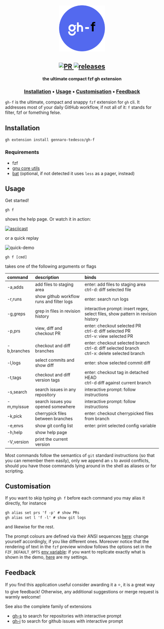 <h1 align="center">
  <br>
  <img width="150" height="150" src="gh-f-logo.png">
  <br>
</h1>

<h2 align="center">
  <a href="#" onclick="return false;">
    <img alt="PR" src="https://img.shields.io/badge/PRs-welcome-brightgreen.svg?style=flat"/>
  </a>
  <a href="https://github.com/gennaro-tedesco/gh-f/releases">
    <img alt="releases" src="https://img.shields.io/github/release/gennaro-tedesco/gh-f"/>
  </a>
</h2>

<h4 align="center">the ultimate compact fzf gh extension</h4>
<h3 align="center">
  <a href="#Installation">Installation</a> •
  <a href="#Usage">Usage</a> •
  <a href="#Customisation">Customisation</a> •
  <a href="#Feedback">Feedback</a>
</h3>

`gh-f` is the ultimate, compact and snappy `fzf` extension for `gh` cli. It addresses most of your daily GitHub workflow, if not all of it: `f` stands for filter, fzf or fomething felse.

## Installation
```
gh extension install gennaro-tedesco/gh-f
```
### Requirements
- fzf
- [gnu core utils](https://www.gnu.org/software/coreutils/)
- [bat](https://github.com/sharkdp/bat) (optional, if not detected it uses `less` as a pager, instead)

## Usage
Get started!
```
gh f
```
shows the help page. Or watch it in action:

[![asciicast](https://asciinema.org/a/EmYMmhOAn0dWAyBYrNqKk5AlR.svg)](https://asciinema.org/a/EmYMmhOAn0dWAyBYrNqKk5AlR)

or a quick replay

![quick-demo](https://user-images.githubusercontent.com/15387611/157561174-d8bcfc81-0d12-4263-aeb9-19ba410ef40a.gif)

```
gh f [cmd]
```
takes one of the following arguments or flags

| command      | description                               | binds
|:------------ |:----------------------------------------- |:------
| -a,adds      | add files to staging area                 | enter: add files to staging area<br>ctrl-d: diff selected file
| -r,runs      | show github workflow runs and filter logs | enter: search run logs
| -g,greps     | grep in files in revision history         | interactive prompt: insert regex, select files, show pattern in revision history
| -p,prs       | view, diff and checkout PR                | enter: checkout selected PR<br>ctrl-d: diff selected PR<br>ctrl-v: view selected PR
| -b,branches  | checkout and diff branches                | enter: checkout selected branch<br>ctrl-d: diff selected branch<br>ctrl-x: delete selected branch
| -l,logs      | select commits and show diff              | enter: show selected commit diff
| -t,tags      | checkout and diff version tags            | enter: checkout tag in detached HEAD<br>ctrl-d diff against current branch
| -s,search    | search issues in any repository           | interactive prompt: follow instructions
| -m,myissue   | search issues you opened somewhere        | interactive prompt: follow instructions
| -k,pick      | cherrypick files between branches         | enter: checkout cherrypicked files from branch
| -e,envs      | show git config list                      | enter: print selected config variable
| -h,help      | show help page                            |
| -V,version   | print the current version                 |

Most commands follow the semantics of `git` standard instructions (so that you can remember them easily), only we append an `s` to avoid conflicts, should you have those commands lying around in the shell as aliases or for scripting.

## Customisation
If you want to skip typing `gh f` before each command you may alias it directly, for instance
```
gh alias set prs 'f -p' # show PRs
gh alias set l 'f -l' # show git logs
```
and likewise for the rest.

The prompt colours are defined via their ANSI sequences [here](https://github.com/gennaro-tedesco/gh-f/blob/37157bb30c2bceb99a5c9d6d199c543ce347690f/gh-f#L6-L9): change yourself accordingly, if you like different ones. Moreover notice that the rendering of text in the `fzf` preview window follows the options set in the `FZF_DEFAULT_OPTS` [env variable](https://github.com/junegunn/fzf#environment-variables): if you want to replicate exactly what is shown in the demo, [here](https://github.com/gennaro-tedesco/dotfiles/blob/132eeec7d9573ca3ccd47a078d19029b75010b2b/zsh/zshrc#L43) are my settings.

## Feedback
If you find this application useful consider awarding it a ⭐, it is a great way to give feedback! Otherwise, any additional suggestions or merge request is warmly welcome!

See also the complete family of extensions
- [gh-s](https://github.com/gennaro-tedesco/gh-s) to search for repositories with interactive prompt
- [gh-i](https://github.com/gennaro-tedesco/gh-i) to search for github issues with interactive prompt
